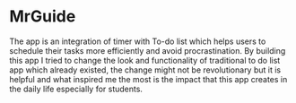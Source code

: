 # MrGuide
The app is an integration of timer with To-do list which helps users to schedule their tasks more efficiently and avoid procrastination.
By building this app I tried to change the look and functionality of traditional to do list app which already existed, the change might not be revolutionary but it is helpful and what inspired me the most is the impact that this app creates in the daily life especially for students.

